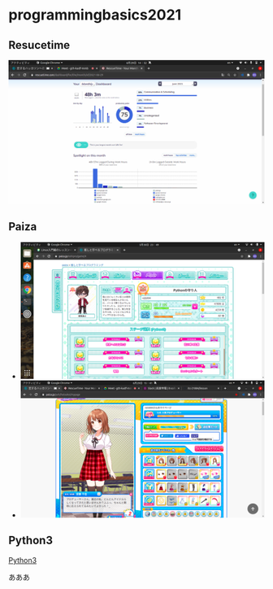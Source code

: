 # programmingbasics2021

## Resucetime

![Rescuetime](./image/p1.png)

## Paiza

- ![oshito manaberu](./image/p2.png)
- ![恋するハッカソン](./image/p3.png)

## Python3

[Python3](https://github.com/itc-21004/lesson.git)

あああ
